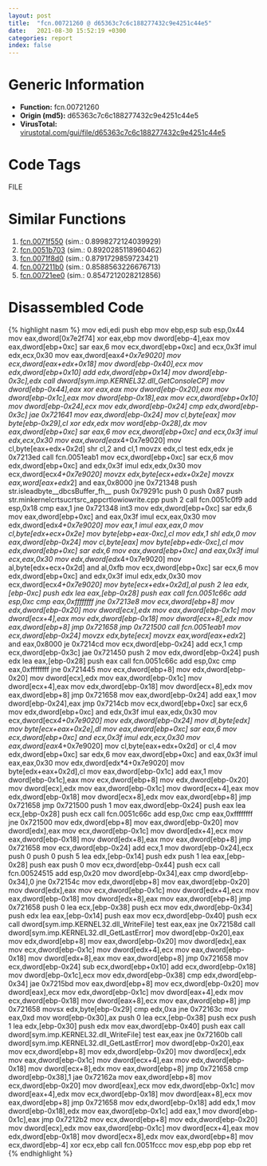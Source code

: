 ```yaml
---
layout: post
title:  "fcn.00721260 @ d65363c7c6c188277432c9e4251c44e5"
date:   2021-08-30 15:52:19 +0300
categories: report
index: false
---
```


# Generic Information
- **Function:** fcn.00721260
- **Origin (md5):** d65363c7c6c188277432c9e4251c44e5
- **VirusTotal:** [virustotal.com/gui/file/d65363c7c6c188277432c9e4251c44e5][virustotal_ref]

# Code Tags
<span class="tag" id="FILE">FILE</span>


# Similar Functions

1. [fcn.0071f550][similar_1_ref] (sim.: 0.8998272124039929)
2. [fcn.0051b703][similar_2_ref] (sim.: 0.8920285118960462)
3. [fcn.0071f8d0][similar_3_ref] (sim.: 0.8791729859723421)
4. [fcn.007211b0][similar_4_ref] (sim.: 0.8588563226676713)
5. [fcn.00721ee0][similar_5_ref] (sim.: 0.8547212028212856)


# Disassembled Code

{% highlight nasm %}
mov edi,edi
push ebp
mov ebp,esp
sub esp,0x44
mov eax,dword[0x7e2f74]
xor eax,ebp
mov dword[ebp-4],eax
mov eax,dword[ebp+0xc]
sar eax,6
mov ecx,dword[ebp+0xc]
and ecx,0x3f
imul edx,ecx,0x30
mov eax,dword[eax*4+0x7e9020]
mov ecx,dword[eax+edx+0x18]
mov dword[ebp-0x40],ecx
mov edx,dword[ebp+0x10]
add edx,dword[ebp+0x14]
mov dword[ebp-0x3c],edx
call dword[sym.imp.KERNEL32.dll_GetConsoleCP]
mov dword[ebp-0x44],eax
xor eax,eax
mov dword[ebp-0x20],eax
mov dword[ebp-0x1c],eax
mov dword[ebp-0x18],eax
mov ecx,dword[ebp+0x10]
mov dword[ebp-0x24],ecx
mov edx,dword[ebp-0x24]
cmp edx,dword[ebp-0x3c]
jae 0x721641
mov eax,dword[ebp-0x24]
mov cl,byte[eax]
mov byte[ebp-0x29],cl
xor edx,edx
mov word[ebp-0x28],dx
mov eax,dword[ebp+0xc]
sar eax,6
mov ecx,dword[ebp+0xc]
and ecx,0x3f
imul edx,ecx,0x30
mov eax,dword[eax*4+0x7e9020]
mov cl,byte[eax+edx+0x2d]
shr cl,2
and cl,1
movzx edx,cl
test edx,edx
je 0x7213ed
call fcn.0051eab1
mov ecx,dword[ebp+0xc]
sar ecx,6
mov edx,dword[ebp+0xc]
and edx,0x3f
imul edx,edx,0x30
mov ecx,dword[ecx*4+0x7e9020]
movzx edx,byte[ecx+edx+0x2e]
movzx eax,word[eax+edx*2]
and eax,0x8000
jne 0x721348
push str.isleadbyte__dbcsBuffer_fh__
push 0x79291c
push 0
push 0x87
push str.minkernelcrtsucrtsrc_appcrtlowiowrite.cpp
push 2
call fcn.0051c0f9
add esp,0x18
cmp eax,1
jne 0x721348
int3
mov edx,dword[ebp+0xc]
sar edx,6
mov eax,dword[ebp+0xc]
and eax,0x3f
imul ecx,eax,0x30
mov edx,dword[edx*4+0x7e9020]
mov eax,1
imul eax,eax,0
mov cl,byte[edx+ecx+0x2e]
mov byte[ebp+eax-0xc],cl
mov edx,1
shl edx,0
mov eax,dword[ebp-0x24]
mov cl,byte[eax]
mov byte[ebp+edx-0xc],cl
mov edx,dword[ebp+0xc]
sar edx,6
mov eax,dword[ebp+0xc]
and eax,0x3f
imul ecx,eax,0x30
mov edx,dword[edx*4+0x7e9020]
mov al,byte[edx+ecx+0x2d]
and al,0xfb
mov ecx,dword[ebp+0xc]
sar ecx,6
mov edx,dword[ebp+0xc]
and edx,0x3f
imul edx,edx,0x30
mov ecx,dword[ecx*4+0x7e9020]
mov byte[ecx+edx+0x2d],al
push 2
lea edx,[ebp-0xc]
push edx
lea eax,[ebp-0x28]
push eax
call fcn.0051c66c
add esp,0xc
cmp eax,0xffffffff
jne 0x7213e8
mov ecx,dword[ebp+8]
mov edx,dword[ebp-0x20]
mov dword[ecx],edx
mov eax,dword[ebp-0x1c]
mov dword[ecx+4],eax
mov edx,dword[ebp-0x18]
mov dword[ecx+8],edx
mov eax,dword[ebp+8]
jmp 0x721658
jmp 0x721500
call fcn.0051eab1
mov ecx,dword[ebp-0x24]
movzx edx,byte[ecx]
movzx eax,word[eax+edx*2]
and eax,0x8000
je 0x7214cd
mov ecx,dword[ebp-0x24]
add ecx,1
cmp ecx,dword[ebp-0x3c]
jae 0x721450
push 2
mov edx,dword[ebp-0x24]
push edx
lea eax,[ebp-0x28]
push eax
call fcn.0051c66c
add esp,0xc
cmp eax,0xffffffff
jne 0x721445
mov ecx,dword[ebp+8]
mov edx,dword[ebp-0x20]
mov dword[ecx],edx
mov eax,dword[ebp-0x1c]
mov dword[ecx+4],eax
mov edx,dword[ebp-0x18]
mov dword[ecx+8],edx
mov eax,dword[ebp+8]
jmp 0x721658
mov eax,dword[ebp-0x24]
add eax,1
mov dword[ebp-0x24],eax
jmp 0x7214cb
mov ecx,dword[ebp+0xc]
sar ecx,6
mov edx,dword[ebp+0xc]
and edx,0x3f
imul eax,edx,0x30
mov ecx,dword[ecx*4+0x7e9020]
mov edx,dword[ebp-0x24]
mov dl,byte[edx]
mov byte[ecx+eax+0x2e],dl
mov eax,dword[ebp+0xc]
sar eax,6
mov ecx,dword[ebp+0xc]
and ecx,0x3f
imul edx,ecx,0x30
mov eax,dword[eax*4+0x7e9020]
mov cl,byte[eax+edx+0x2d]
or cl,4
mov edx,dword[ebp+0xc]
sar edx,6
mov eax,dword[ebp+0xc]
and eax,0x3f
imul eax,eax,0x30
mov edx,dword[edx*4+0x7e9020]
mov byte[edx+eax+0x2d],cl
mov eax,dword[ebp-0x1c]
add eax,1
mov dword[ebp-0x1c],eax
mov ecx,dword[ebp+8]
mov edx,dword[ebp-0x20]
mov dword[ecx],edx
mov eax,dword[ebp-0x1c]
mov dword[ecx+4],eax
mov edx,dword[ebp-0x18]
mov dword[ecx+8],edx
mov eax,dword[ebp+8]
jmp 0x721658
jmp 0x721500
push 1
mov eax,dword[ebp-0x24]
push eax
lea ecx,[ebp-0x28]
push ecx
call fcn.0051c66c
add esp,0xc
cmp eax,0xffffffff
jne 0x721500
mov edx,dword[ebp+8]
mov eax,dword[ebp-0x20]
mov dword[edx],eax
mov ecx,dword[ebp-0x1c]
mov dword[edx+4],ecx
mov eax,dword[ebp-0x18]
mov dword[edx+8],eax
mov eax,dword[ebp+8]
jmp 0x721658
mov ecx,dword[ebp-0x24]
add ecx,1
mov dword[ebp-0x24],ecx
push 0
push 0
push 5
lea edx,[ebp-0x14]
push edx
push 1
lea eax,[ebp-0x28]
push eax
push 0
mov ecx,dword[ebp-0x44]
push ecx
call fcn.00524515
add esp,0x20
mov dword[ebp-0x34],eax
cmp dword[ebp-0x34],0
jne 0x72154c
mov edx,dword[ebp+8]
mov eax,dword[ebp-0x20]
mov dword[edx],eax
mov ecx,dword[ebp-0x1c]
mov dword[edx+4],ecx
mov eax,dword[ebp-0x18]
mov dword[edx+8],eax
mov eax,dword[ebp+8]
jmp 0x721658
push 0
lea ecx,[ebp-0x38]
push ecx
mov edx,dword[ebp-0x34]
push edx
lea eax,[ebp-0x14]
push eax
mov ecx,dword[ebp-0x40]
push ecx
call dword[sym.imp.KERNEL32.dll_WriteFile]
test eax,eax
jne 0x72158d
call dword[sym.imp.KERNEL32.dll_GetLastError]
mov dword[ebp-0x20],eax
mov edx,dword[ebp+8]
mov eax,dword[ebp-0x20]
mov dword[edx],eax
mov ecx,dword[ebp-0x1c]
mov dword[edx+4],ecx
mov eax,dword[ebp-0x18]
mov dword[edx+8],eax
mov eax,dword[ebp+8]
jmp 0x721658
mov ecx,dword[ebp-0x24]
sub ecx,dword[ebp+0x10]
add ecx,dword[ebp-0x18]
mov dword[ebp-0x1c],ecx
mov edx,dword[ebp-0x38]
cmp edx,dword[ebp-0x34]
jae 0x7215bd
mov eax,dword[ebp+8]
mov ecx,dword[ebp-0x20]
mov dword[eax],ecx
mov edx,dword[ebp-0x1c]
mov dword[eax+4],edx
mov ecx,dword[ebp-0x18]
mov dword[eax+8],ecx
mov eax,dword[ebp+8]
jmp 0x721658
movsx edx,byte[ebp-0x29]
cmp edx,0xa
jne 0x72163c
mov eax,0xd
mov word[ebp-0x30],ax
push 0
lea ecx,[ebp-0x38]
push ecx
push 1
lea edx,[ebp-0x30]
push edx
mov eax,dword[ebp-0x40]
push eax
call dword[sym.imp.KERNEL32.dll_WriteFile]
test eax,eax
jne 0x72160b
call dword[sym.imp.KERNEL32.dll_GetLastError]
mov dword[ebp-0x20],eax
mov ecx,dword[ebp+8]
mov edx,dword[ebp-0x20]
mov dword[ecx],edx
mov eax,dword[ebp-0x1c]
mov dword[ecx+4],eax
mov edx,dword[ebp-0x18]
mov dword[ecx+8],edx
mov eax,dword[ebp+8]
jmp 0x721658
cmp dword[ebp-0x38],1
jae 0x72162a
mov eax,dword[ebp+8]
mov ecx,dword[ebp-0x20]
mov dword[eax],ecx
mov edx,dword[ebp-0x1c]
mov dword[eax+4],edx
mov ecx,dword[ebp-0x18]
mov dword[eax+8],ecx
mov eax,dword[ebp+8]
jmp 0x721658
mov edx,dword[ebp-0x18]
add edx,1
mov dword[ebp-0x18],edx
mov eax,dword[ebp-0x1c]
add eax,1
mov dword[ebp-0x1c],eax
jmp 0x7212b2
mov ecx,dword[ebp+8]
mov edx,dword[ebp-0x20]
mov dword[ecx],edx
mov eax,dword[ebp-0x1c]
mov dword[ecx+4],eax
mov edx,dword[ebp-0x18]
mov dword[ecx+8],edx
mov eax,dword[ebp+8]
mov ecx,dword[ebp-4]
xor ecx,ebp
call fcn.0051fccc
mov esp,ebp
pop ebp
ret
{% endhighlight %}


[similar_1_ref]: /report/fcn.0071f550@d65363c7c6c188277432c9e4251c44e5
[similar_2_ref]: /report/fcn.0051b703@d65363c7c6c188277432c9e4251c44e5
[similar_3_ref]: /report/fcn.0071f8d0@d65363c7c6c188277432c9e4251c44e5
[similar_4_ref]: /report/fcn.007211b0@d65363c7c6c188277432c9e4251c44e5
[similar_5_ref]: /report/fcn.00721ee0@d65363c7c6c188277432c9e4251c44e5
[virustotal_ref]: https://www.virustotal.com/gui/file/d65363c7c6c188277432c9e4251c44e5